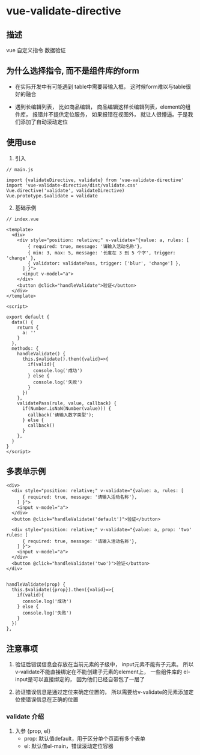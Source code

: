 # vue-validate-directive

## 描述

vue 自定义指令 数据验证 

## 为什么选择指令, 而不是组件库的form

- 在实际开发中有可能遇到 table中需要带输入框， 这时候form难以与table很好的融合

- 遇到长编辑列表， 比如商品编辑， 商品编辑这样长编辑列表，element的组件库， 报错并不提供定位服务， 如果报错在视图外， 就让人很懵逼。于是我们添加了自动滚动定位


## 使用use

1. 引入
```
// main.js

import {validateDirective, validate} from 'vue-validate-directive'
import 'vue-validate-directive/dist/validate.css'
Vue.directive('validate', validateDirective)
Vue.prototype.$validate = validate
```

2. 基础示例 
``` 
// index.vue

<template>
  <div>
    <div style="position: relative;" v-validate="{value: a, rules: [
        { required: true, message: '请输入活动名称'},
        { min: 3, max: 5, message: '长度在 3 到 5 个字', trigger: 'change' },
        { validator: validatePass, trigger: ['blur', 'change'] },
      ] }">
      <input v-model="a">
    </div>
    <button @click="handleValidate">验证</button>
  </div>
</template>

<script>

export default {
  data() {
    return {
      a: ''
    }
  },
  methods: {
    handleValidate() {
      this.$validate().then({valid}=>{
        if(valid){
          console.log('成功')
        } else {
          console.log('失败')
        }
      })
    },
    validatePass(rule, value, callback) {
      if(Number.isNaN(Number(value))) {
        callback('请输入数字类型');
      } else {
        callback()
      }
    },
  }
}
</script>
```

## 多表单示例
```
<div>
  <div style="position: relative;" v-validate="{value: a, rules: [
      { required: true, message: '请输入活动名称'},
    ] }">
    <input v-model="a">
  </div>
  <button @click="handleValidate('default')">验证</button>

  <div style="position: relative;" v-validate="{value: a, prop: 'two' rules: [
      { required: true, message: '请输入活动名称'},
    ] }">
    <input v-model="a">
  </div>
  <button @click="handleValidate('two')">验证</button>
</div>


handleValidate(prop) {
  this.$validate({prop}).then({valid}=>{
    if(valid){
      console.log('成功')
    } else {
      console.log('失败')
    }
  })
},
```

## 注意事项

1. 验证后错误信息会存放在当前元素的子级中， input元素不能有子元素。 所以v-validate不能直接绑定在不能创建子元素的element上， 一些组件库的 el-input是可以直接绑定的， 因为他们已经自带包了一层了

2. 验证错误信息是通过定位来确定位置的， 所以需要给v-validate的元素添加定位使错误信息在正确的位置


### validate 介绍


1. 入参 {prop, el}
    - prop: 默认值default，用于区分单个页面有多个表单
    - el: 默认值el-main，错误滚动定位容器


